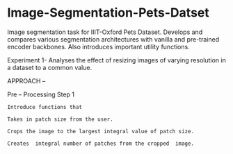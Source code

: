# Image-Segmentation-Pets-Datset
Image segmentation task for IIIT-Oxford Pets Dataset. Develops and compares various segmentation architectures with vanilla and pre-trained encoder backbones. Also introduces important utility functions.

Experiment 1-
Analyses the effect of resizing images of varying resolution in a dataset to a common value.

  APPROACH –
  
  Pre – Processing Step 1 
  
    Introduce functions that 
    
    Takes in patch size from the user.
    
    Crops the image to the largest integral value of patch size.
    
    Creates  integral number of patches from the cropped  image.
    
    

    
